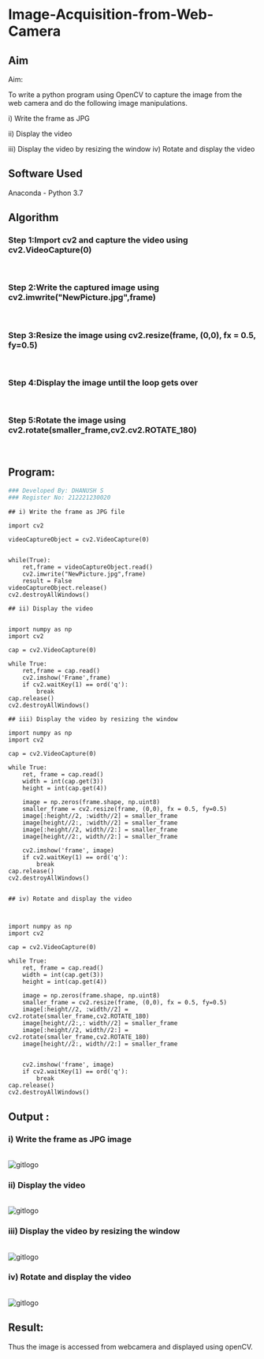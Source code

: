 # Image-Acquisition-from-Web-Camera
## Aim
 
Aim:
 
To write a python program using OpenCV to capture the image from the web camera and do the following image manipulations.

i) Write the frame as JPG 

ii) Display the video 

iii) Display the video by resizing the window
iv) Rotate and display the video

## Software Used
Anaconda - Python 3.7
## Algorithm
### Step 1:Import cv2 and capture the video using cv2.VideoCapture(0)
<br>

### Step 2:Write the captured image using cv2.imwrite("NewPicture.jpg",frame)
<br>

### Step 3:Resize the image using cv2.resize(frame, (0,0), fx = 0.5, fy=0.5)
<br>

### Step 4:Display the image until the loop gets over
<br>

### Step 5:Rotate the image using cv2.rotate(smaller_frame,cv2.cv2.ROTATE_180)
<br>

## Program:
``` Python
### Developed By: DHANUSH S
### Register No: 212221230020

```
```
## i) Write the frame as JPG file

import cv2

videoCaptureObject = cv2.VideoCapture(0)


while(True):
    ret,frame = videoCaptureObject.read()
    cv2.imwrite("NewPicture.jpg",frame)
    result = False
videoCaptureObject.release()
cv2.destroyAllWindows()

```
```
## ii) Display the video


import numpy as np
import cv2

cap = cv2.VideoCapture(0)

while True:
    ret,frame = cap.read()
    cv2.imshow('Frame',frame)
    if cv2.waitKey(1) == ord('q'):
        break
cap.release()
cv2.destroyAllWindows()

```


```
## iii) Display the video by resizing the window

import numpy as np
import cv2

cap = cv2.VideoCapture(0)

while True:
    ret, frame = cap.read()
    width = int(cap.get(3))
    height = int(cap.get(4))
    
    image = np.zeros(frame.shape, np.uint8)
    smaller_frame = cv2.resize(frame, (0,0), fx = 0.5, fy=0.5)
    image[:height//2, :width//2] = smaller_frame
    image[height//2:, :width//2] = smaller_frame
    image[:height//2, width//2:] = smaller_frame
    image[height//2:, width//2:] = smaller_frame

    cv2.imshow('frame', image)
    if cv2.waitKey(1) == ord('q'):
        break
cap.release()
cv2.destroyAllWindows()

````
```

## iv) Rotate and display the video



import numpy as np
import cv2

cap = cv2.VideoCapture(0)

while True:
    ret, frame = cap.read()
    width = int(cap.get(3))
    height = int(cap.get(4))
    
    image = np.zeros(frame.shape, np.uint8)
    smaller_frame = cv2.resize(frame, (0,0), fx = 0.5, fy=0.5)
    image[:height//2, :width//2] = cv2.rotate(smaller_frame,cv2.ROTATE_180)
    image[height//2:,: width//2] = smaller_frame
    image[:height//2, width//2:] = cv2.rotate(smaller_frame,cv2.ROTATE_180)
    image[height//2:, width//2:] = smaller_frame


    cv2.imshow('frame', image)
    if cv2.waitKey(1) == ord('q'):
        break
cap.release()
cv2.destroyAllWindows()

```




## Output :

### i) Write the frame as JPG image
</br>![gitlogo](rio-01.png)
</br>


### ii) Display the video
</br>![gitlogo](rio-02.png)
</br>


### iii) Display the video by resizing the window
</br>![gitlogo](rio-03.png)
</br>



### iv) Rotate and display the video
</br>![gitlogo](rio-04.png)
</br>





## Result:
Thus the image is accessed from webcamera and displayed using openCV.
